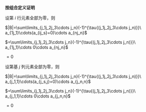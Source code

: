 **按组合定义证明**  
  
设第 $i$ 行元素全部为零，则  
  
$|B|=\sum\limits_{j_1j_2j_3\cdots j_n}(-1)^{\tau{(j_1j_2j_3\cdots j_n)}}\  
a_{1j_1}\cdots(a_{ij_s}=0)\cdots a_{nj_n}$  
  
$=\sum\limits_{j_1j_2j_3\cdots j_n}(-1)^{\tau{(j_1j_2j_3\cdots j_n)}}\  
a_{1j_1}\cdots 0\cdots a_{nj_n}$  
  
$=0$  
  
  
  
设第基 $j$ 列元素全部为零，则  
  
$|B|=\sum\limits_{j_1j_2j_3\cdots j_n}(-1)^{\tau{(j_1j_2j_3\cdots j_n)}}\  
a_{j_1,1}\cdots(a_{j_s,j}=0)\cdots a_{j_n,n}$  
  
$=\sum\limits_{j_1j_2j_3\cdots j_n}(-1)^{\tau{(j_1j_2j_3\cdots j_n)}}\  
a_{j_1,1}\cdots 0\cdots a_{j_n,n}$  
  
$=0$  
  
  
  
